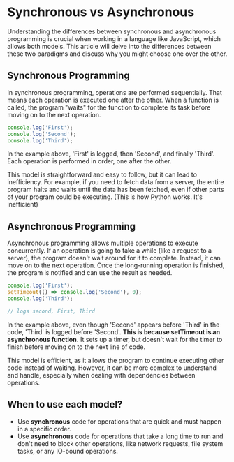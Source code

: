 # Synchronous vs Asynchronous

Understanding the differences between synchronous and asynchronous programming is crucial when working in a language like JavaScript, which allows both models. This article will delve into the differences between these two paradigms and discuss why you might choose one over the other.

## Synchronous Programming

In synchronous programming, operations are performed sequentially. That means each operation is executed one after the other. When a function is called, the program "waits" for the function to complete its task before moving on to the next operation.

```jsx
console.log('First');
console.log('Second');
console.log('Third');
```

In the example above, 'First' is logged, then 'Second', and finally 'Third'. Each operation is performed in order, one after the other.

This model is straightforward and easy to follow, but it can lead to inefficiency. For example, if you need to fetch data from a server, the entire program halts and waits until the data has been fetched, even if other parts of your program could be executing. (This is how Python works. It's inefficient)

## Asynchronous Programming

Asynchronous programming allows multiple operations to execute concurrently. If an operation is going to take a while (like a request to a server), the program doesn't wait around for it to complete. Instead, it can move on to the next operation. Once the long-running operation is finished, the program is notified and can use the result as needed.

```jsx
console.log('First');
setTimeout(() => console.log('Second'), 0);
console.log('Third');

// logs second, First, Third
```

In the example above, even though 'Second' appears before 'Third' in the code, 'Third' is logged before 'Second'. **This is because setTimeout is an asynchronous function.** It sets up a timer, but doesn't wait for the timer to finish before moving on to the next line of code.

This model is efficient, as it allows the program to continue executing other code instead of waiting. However, it can be more complex to understand and handle, especially when dealing with dependencies between operations.

## When to use each model?

- Use **synchronous** code for operations that are quick and must happen in a specific order.
- Use **asynchronous** code for operations that take a long time to run and don't need to block other operations, like network requests, file system tasks, or any IO-bound operations.
